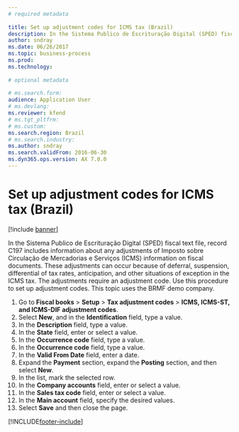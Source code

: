 ```yaml
--- 
# required metadata 
 
title: Set up adjustment codes for ICMS tax (Brazil)
description: In the Sistema Publico de Escrituração Digital (SPED) fiscal text file, record C197 includes information about adjustments of Imposto sobre Circulação de Mercadorias e Serviços (ICMS) information on fiscal documents. 
author: sndray
ms.date: 06/26/2017
ms.topic: business-process 
ms.prod:  
ms.technology:  
 
# optional metadata 
 
# ms.search.form:   
audience: Application User 
# ms.devlang:  
ms.reviewer: kfend
# ms.tgt_pltfrm:  
# ms.custom:  
ms.search.region: Brazil
# ms.search.industry: 
ms.author: sndray
ms.search.validFrom: 2016-06-30 
ms.dyn365.ops.version: AX 7.0.0 
---
```

# Set up adjustment codes for ICMS tax (Brazil)

[!include [banner](../../includes/banner.md)]

In the Sistema Publico de Escrituração Digital (SPED) fiscal text file, record C197 includes information about any adjustments of Imposto sobre Circulação de Mercadorias e Serviços (ICMS) information on fiscal documents. These adjustments can occur because of deferral, suspension, differential of tax rates, anticipation, and other situations of exception in the ICMS tax. The adjustments require an adjustment code. Use this procedure to set up adjustment codes. This topic uses the BRMF demo company.

1. Go to **Fiscal books** > **Setup** > **Tax adjustment codes** > **ICMS, ICMS-ST, and ICMS-DIF adjustment codes**.
2. Select **New**, and in the **Identification** field, type a value.
3. In the **Description** field, type a value.
4. In the **State** field, enter or select a value.
5. In the **Occurrence code** field, type a value.
6. In the **Occurrence code** field, type a value.
7. In the **Valid From Date** field, enter a date.
8. Expand the **Payment** section, expand the **Posting** section, and then select **New**.
9. In the list, mark the selected row.
10. In the **Company accounts** field, enter or select a value.
11. In the **Sales tax code** field, enter or select a value.
12. In the **Main account** field, specify the desired values.
13. Select **Save** and then close the page.



[!INCLUDE[footer-include](../../../includes/footer-banner.md)]